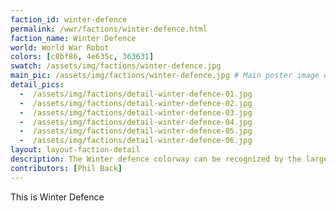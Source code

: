 ```yaml
---
faction_id: winter-defence
permalink: /wwr/factions/winter-defence.html
faction_name: Winter Defence
world: World War Robot
colors: [c8bf86, 4e635c, 363631]
swatch: /assets/img/factions/winter-defence.jpg 
main_pic: /assets/img/factions/winter-defence.jpg # Main poster image on the faction page
detail_pics:
  -  /assets/img/factions/detail-winter-defence-01.jpg    
  -  /assets/img/factions/detail-winter-defence-02.jpg
  -  /assets/img/factions/detail-winter-defence-03.jpg 
  -  /assets/img/factions/detail-winter-defence-04.jpg 
  -  /assets/img/factions/detail-winter-defence-05.jpg 
  -  /assets/img/factions/detail-winter-defence-06.jpg 
layout: layout-faction-detail
description: The Winter defence colorway can be recognized by the large snowflake icon as a main chest emblem or atop a bot head. Base color is off-white, creamy light-yellow with black or white markings and lots of rust.
contributors: [Phil Back]
---
```

This is Winter Defence